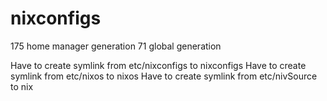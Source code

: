 # nixconfigs

175 home manager generation
71 global generation

Have to create symlink from etc/nixconfigs to nixconfigs
Have to create symlink from etc/nixos to nixos
Have to create symlink from etc/nivSource to nix
